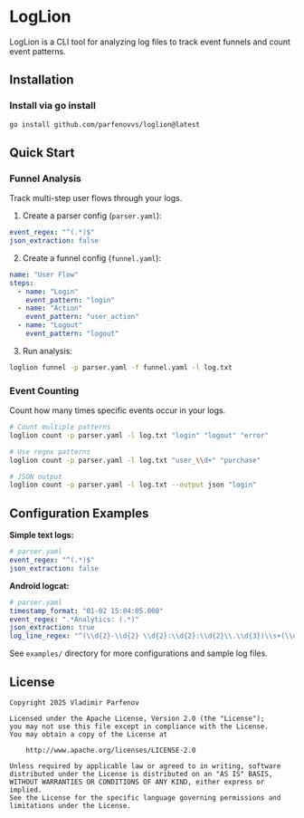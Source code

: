 # LogLion

LogLion is a CLI tool for analyzing log files to track event funnels and count event patterns.

## Installation

### Install via go install

```bash
go install github.com/parfenovvs/loglion@latest
```

## Quick Start

### Funnel Analysis

Track multi-step user flows through your logs.

1. Create a parser config (`parser.yaml`):
```yaml
event_regex: "^(.*)$"
json_extraction: false
```

2. Create a funnel config (`funnel.yaml`):
```yaml
name: "User Flow"
steps:
  - name: "Login"
    event_pattern: "login"
  - name: "Action"
    event_pattern: "user_action"
  - name: "Logout"
    event_pattern: "logout"
```

3. Run analysis:
```bash
loglion funnel -p parser.yaml -f funnel.yaml -l log.txt
```

### Event Counting

Count how many times specific events occur in your logs.

```bash
# Count multiple patterns
loglion count -p parser.yaml -l log.txt "login" "logout" "error"

# Use regex patterns
loglion count -p parser.yaml -l log.txt "user_\\d+" "purchase"

# JSON output
loglion count -p parser.yaml -l log.txt --output json "login"
```

## Configuration Examples

**Simple text logs:**
```yaml
# parser.yaml
event_regex: "^(.*)$"
json_extraction: false
```

**Android logcat:**
```yaml
# parser.yaml
timestamp_format: "01-02 15:04:05.000"
event_regex: ".*Analytics: (.*)"
json_extraction: true
log_line_regex: "^(\\d{2}-\\d{2} \\d{2}:\\d{2}:\\d{2}\\.\\d{3})\\s+(\\d+)\\s+(\\d+)\\s+([VDIWEFS])\\s+([^:]+):\\s*(.*)$"
```

See `examples/` directory for more configurations and sample log files.

## License

```
Copyright 2025 Vladimir Parfenov

Licensed under the Apache License, Version 2.0 (the "License");
you may not use this file except in compliance with the License.
You may obtain a copy of the License at

    http://www.apache.org/licenses/LICENSE-2.0

Unless required by applicable law or agreed to in writing, software
distributed under the License is distributed on an "AS IS" BASIS,
WITHOUT WARRANTIES OR CONDITIONS OF ANY KIND, either express or implied.
See the License for the specific language governing permissions and
limitations under the License.
```